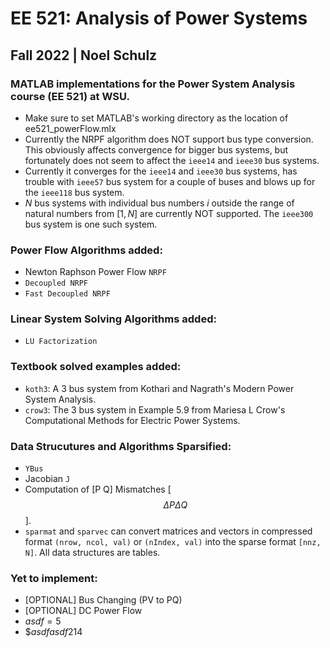 # EE 521: Analysis of Power Systems
## Fall 2022 | Noel Schulz
### MATLAB implementations for the Power System Analysis course (EE 521) at WSU.

- Make sure to set MATLAB's working directory as the location of ee521_powerFlow.mlx
- Currently the NRPF algorithm does NOT support bus type conversion. This obviously affects convergence for bigger bus systems, but fortunately does not seem to affect the `ieee14` and `ieee30` bus systems.
- Currently it converges for the `ieee14` and `ieee30` bus systems, has trouble with `ieee57` bus system for a couple of buses and blows up for the `ieee118` bus system.
- $N$ bus systems with individual bus numbers $i$ outside the range of natural numbers from $[1, N]$  are currently NOT supported. The `ieee300` bus system is one such system.

### Power Flow Algorithms added:
- Newton Raphson Power Flow `NRPF`
- `Decoupled NRPF`
- `Fast Decoupled NRPF`

### Linear System Solving Algorithms added:
- `LU Factorization`

### Textbook solved examples added:
- `koth3`: A 3 bus system from Kothari and Nagrath's Modern Power System Analysis.
- `crow3`: The 3 bus system in Example 5.9 from Mariesa L Crow's Computational Methods for Electric Power Systems. 

### Data Strucutures and Algorithms Sparsified:
- `YBus`
- Jacobian `J`
- Computation of [P Q] Mismatches [$$\Delta P \Delta Q$$].
- `sparmat` and `sparvec` can convert matrices and vectors in compressed format `(nrow, ncol, val)` or `(nIndex, val)` into the sparse format `[nnz, N]`. All data structures are tables.

### Yet to implement:
- [OPTIONAL] Bus Changing (PV to PQ)
- [OPTIONAL] DC Power Flow
- $asdf = 5$
- $$asdfasdf 214$
